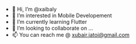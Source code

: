 - 👋 Hi, I’m @xaibaly
- 👀 I’m interested in Mobile Developement
- 🌱 I’m currently learning Flutter
- 💞️ I’m looking to collaborate on ...
- 📫 You can reach me @ xubair.jatoi@gmail.com

<!---
xaibaly/xaibaly is a ✨ special ✨ repository because its `README.md` (this file) appears on your GitHub profile.
You can click the Preview link to take a look at your changes.
--->
